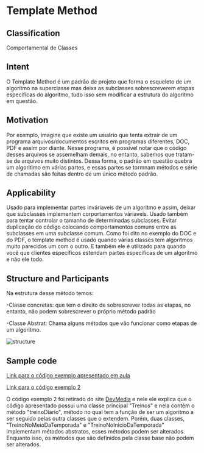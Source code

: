 # Template Method

## Classification
Comportamental de Classes
 
## Intent
O Template Method é um padrão de projeto que forma o esqueleto de um algoritmo na superclasse mas deixa as subclasses sobrescreverem etapas específicas do algoritmo, tudo isso sem modificar a estrutura do algoritmo em questão.

## Motivation
Por exemplo, imagine que existe um usuário que tenta extrair de um programa arquivos/documentos escritos em programas diferentes, DOC, PDF e assim por diante. Nesse programa, é possível notar que o código desses arquivos se assemelham demais, no entanto, sabemos que tratam-se de arquivos muito distintos. Dessa forma, o padrão em questão quebra um algoritimo em várias partes, e essas partes se tormnam métodos e série de chamadas são feitas dentro de um único método padrão.

## Applicability
Usado para implementar partes inváriaveis de um algoritmo e assim, deixar que subclasses implementem corportamentos váriaveis. Usado também para tentar controlar o tamanho de determinadas subclasses. Evitar duplicação do código colocando comportamentos comuns entre as subclasses em uma subclasse comum.
Como foi dito no exemplo do DOC e do PDF, o template method é usado quando várias classes tem algoritmos muito parecidos um com o outro. E também ele é utilizado para quando você que clientes específicos estendam partes especificas de um algoritmo e não ele todo.

## Structure and Participants
Na estrutura desse método temos:

-Classe concretas: que tem o direito de sobrescrever todas as etapas, no entanto, não podem sobrescrever o próprio método padrão 

-Classe Abstrat: Chama alguns métodos que vão funcionar como etapas de um algoritmo.

![structure](https://user-images.githubusercontent.com/71103252/93352937-c1eeb300-f811-11ea-9ab0-2ba33345ad16.png)

## Sample code 

[Link para o código exemplo apresentado em aula](https://github.com/danieldorta/padrao-de-projeto/tree/master/Template%20Method/exemplo)

[Link para o código exemplo 2](https://github.com/danieldorta/padrao-de-projeto/tree/master/Template%20Method/exemplo2)

O código exemplo 2 foi retirado do site [DevMedia](https://www.devmedia.com.br/padrao-de-projeto-template-method-em-java/26656) e nele ele explica que o código apresentado possui uma classe principal "Treinos" e nela contém o método "treinoDiario", método no qual tem a função de ser um algoritmo a ser seguido pelas outra classes que o extendem. Porém, duas classes, "TreinoNoMeioDaTemporada" e "TreinoNoInicioDaTemporada" implementam métodos abstratos, esses métodos podem ser alterados. Enquanto isso, os métodos que são definidos pela classe base não podem ser alterados. 

